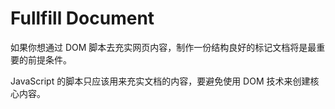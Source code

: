 # Fullfill Document

如果你想通过 DOM 脚本去充实网页内容，制作一份结构良好的标记文档将是最重要的前提条件。

JavaScript 的脚本只应该用来充实文档的内容，要避免使用 DOM 技术来创建核心内容。